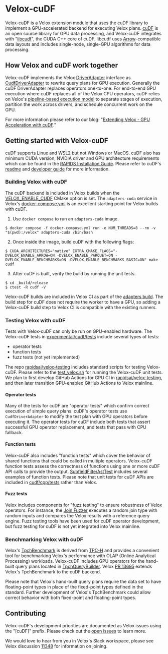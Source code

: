 # Velox-cuDF

Velox-cuDF is a Velox extension module that uses the cuDF library to implement a GPU-accelerated backend for executing Velox plans. [cuDF](https://github.com/rapidsai/cudf) is an open source library for GPU data processing, and Velox-cuDF integrates with "[libcudf](https://github.com/rapidsai/cudf/tree/main/cpp)", the CUDA C++ core of cuDF. libcudf uses [Arrow](https://arrow.apache.org)-compatible data layouts and includes single-node, single-GPU algorithms for data processing.

## How Velox and cuDF work together

Velox-cuDF implements the Velox [DriverAdapter](https://github.com/facebookincubator/velox/blob/d9f953cd23880f29593534f1ba9031c6cea8ba06/velox/exec/Driver.h#L695) interface as [CudfDriverAdapter](https://github.com/facebookincubator/velox/blob/226b92cefedce4b8a484bfc351260edbd3d2e501/velox/experimental/cudf/exec/ToCudf.cpp#L301) to rewrite query plans for GPU execution. Generally the cuDF DriverAdapter replaces operators one-to-one. For end-to-end GPU execution where cuDF replaces all of the Velox CPU operators, cuDF relies on Velox's [pipeline-based execution model](https://facebookincubator.github.io/velox/develop/task.html) to separate stages of execution, partition the work across drivers, and schedule concurrent work on the GPU.

For more information please refer to our blog: "[Extending Velox - GPU Acceleration with cuDF](https://velox-lib.io/blog/extending-velox-with-cudf)."

## Getting started with Velox-cuDF

cuDF supports Linux and WSL2 but not Windows or MacOS. cuDF also has minimum CUDA version, NVIDIA driver and GPU architecture requirements which can be found in the [RAPIDS Installation Guide](https://docs.rapids.ai/install/). Please refer to cuDF's [readme](https://github.com/rapidsai/cudf) and [developer guide](https://github.com/rapidsai/cudf/blob/main/cpp/doxygen/developer_guide/DEVELOPER_GUIDE.md) for more information.

### Building Velox with cuDF

The cuDF backend is included in Velox builds when the [VELOX_ENABLE_CUDF](https://github.com/facebookincubator/velox/blob/43df50c4f24bcbfa96f5739c072ab0894d41cf4c/CMakeLists.txt#L455) CMake option is set. The `adapters-cuda` service in Velox's [docker-compose.yml](https://github.com/facebookincubator/velox/blob/43df50c4f24bcbfa96f5739c072ab0894d41cf4c/docker-compose.yml#L69) is an excellent starting point for Velox builds with cuDF.

1. Use `docker compose` to run an `adapters-cuda` image.
```
$ docker compose -f docker-compose.yml run -e NUM_THREADS=8 --rm -v "$(pwd):/velox" adapters-cuda /bin/bash
```
2. Once inside the image, build cuDF with the following flags:
```
$ CUDA_ARCHITECTURES="native" EXTRA_CMAKE_FLAGS="-DVELOX_ENABLE_ARROW=ON -DVELOX_ENABLE_PARQUET=ON -DVELOX_ENABLE_BENCHMARKS=ON -DVELOX_ENABLE_BENCHMARKS_BASIC=ON" make cudf
```
3. After cuDF is built, verify the build by running the unit tests.
```
$ cd _build/release
$ ctest -R cudf -V
```

Velox-cuDF builds are included in Velox CI as part of the [adapters build](https://github.com/facebookincubator/velox/blob/de31a3eb07b5ec3cbd1e6320a989fcb2ee1a95a7/.github/workflows/linux-build-base.yml#L85). The build step for cuDF does not require the worker to have a GPU, so adding a Velox-cuDF build step to Velox CI is compatible with the existing runners.

### Testing Velox with cuDF

Tests with Velox-cuDF can only be run on GPU-enabled hardware. The Velox-cuDF tests in [experimental/cudf/tests](https://github.com/facebookincubator/velox/blob/main/velox/experimental/cudf/tests) include several types of tests:
* operator tests
* function tests
* fuzz tests (not yet implemented)

The repo [rapidsai/velox-testing](https://github.com/rapidsai/velox-testing/) includes standard scripts for testing Velox-cuDF. Please refer to the [test_velox.sh](https://github.com/rapidsai/velox-testing/blob/main/velox/scripts/test_velox.sh) for running the Velox-cuDF unit tests. We plan to first develop GitHub Actions for GPU CI in [rapidsai/velox-testing](https://github.com/rapidsai/velox-testing/), and then later transition GPU-enabled GitHub Actions to Velox mainline.

#### Operator tests

Many of the tests for cuDF are "operator tests" which confirm correct execution of simple query plans. cuDF's operator tests use `CudfDriverAdapter` to modify the test plan with GPU operators before executing it. The operator tests for cuDF include both tests that assert successful GPU operator replacement, and tests that pass with CPU fallback.

#### Function tests

Velox-cuDF also includes "function tests" which cover the behavior of shared functions that could be called in multiple operators. Velox-cuDF function tests assess the correctness of functions using one or more cuDF API calls to provide the output. [SubfieldFilterAstTest](https://github.com/facebookincubator/velox/blob/99a04b94eed42d1c35ae99101da3bf77b31652e8/velox/experimental/cudf/tests/SubfieldFilterAstTest.cpp#L158) includes several examples of function tests. Please note that unit tests for cuDF APIs are included in [cudf/cpp/tests](https://github.com/rapidsai/cudf/tree/branch-25.10/cpp/tests) rather than Velox.

#### Fuzz tests

Velox includes components for "fuzz testing" to ensure robustness of Velox operators. For instance, the [Join Fuzzer](https://github.com/facebookincubator/velox/blob/99a04b94eed42d1c35ae99101da3bf77b31652e8/velox/docs/develop/testing/join-fuzzer.rst) executes a random join type with random inputs and compares the Velox results with a reference query engine. Fuzz testing tools have been used for cuDF operator development, but fuzz testing for cuDF is not yet integrated into Velox mainline.

### Benchmarking Velox with cuDF

Velox's [TpchBenchmark](https://github.com/facebookincubator/velox/blob/d9f953cd23880f29593534f1ba9031c6cea8ba06/velox/benchmarks/tpch/TpchBenchmark.cpp) is derived from [TPC-H](https://www.tpc.org/tpch/) and provides a convenient tool for  benchmarking Velox's performance with OLAP (Online Analytical Processing) workloads. Velox-cuDF includes GPU operators for the hand-built query plans located in [TpchQueryBuilder](https://github.com/facebookincubator/velox/blob/43df50c4f24bcbfa96f5739c072ab0894d41cf4c/velox/exec/tests/utils/TpchQueryBuilder.cpp). Velox [PR 13695](https://github.com/facebookincubator/velox/pull/13695) extends Velox's TpchBenchmark to the cuDF backend.

Please note that Velox's hand-built query plans require the data set to have floating-point types in place of the fixed-point types defined in the standard. Further development of Velox's TpchBenchmark could allow correct behavior with both fixed-point and floating-point types.

## Contributing

Velox-cuDF's development priorities are documented as Velox issues using the "[cuDF]" prefix. Please check out the [open issues](https://github.com/facebookincubator/velox/issues?q=is%3Aissue%20state%3Aopen%20%5BcuDF%5D) to learn more.

We would love to hear from you in Velox's Slack workspace, please see Velox discussion [11348](https://github.com/facebookincubator/velox/discussions/11348) for information on joining.
